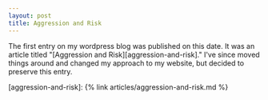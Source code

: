 ```yaml
---
layout: post
title: Aggression and Risk
---
```


The first entry on my wordpress blog was published on this date. It was an article titled "[Aggression and Risk][aggression-and-risk]." I've since moved things around and changed my approach to my website, but decided to preserve this entry.

[aggression-and-risk]: {% link articles/aggression-and-risk.md %}
